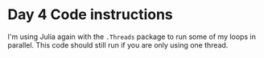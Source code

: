 # Day 4 Code instructions

I'm using Julia again with the `.Threads` package to run some of my loops in parallel. This code should still run if you are only using one thread. 